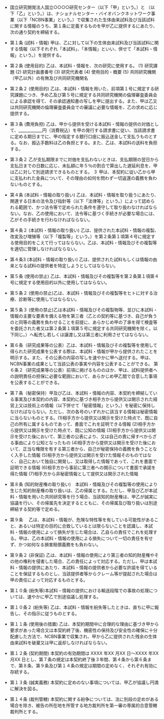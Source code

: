 * 国立研究開発法人国立○○○○研究センター（以下「甲」という。）と （以下「乙」という。）は、ナショナルセンター・バイオバンクネットワーク事業（以下「NCBN事業」という。）で収集された生体由来試料及び当該試料に関する情報のうち、第１条に定義するものを甲が乙に提供するにあたり、次の通り契約を締結する。

*  第１条 (試料・情報) 甲は、乙に対して以下の生体由来試料及び当該試料に関する情報（以下それぞれ「本試料」、「本情報」といい、併せて「本試料・情報」という。）を提供する。

*  第２条 (使用目的) 乙は、本試料・情報を、次の研究に使用する。 (1) 研究課題 (2) 研究計画書番号 (3) 研究代表者 (4) 使用目的・概要 (5) 共同研究機関（甲乙以外）の有無及び共同研究機関名
*  第２条２ (使用目的) 乙は、本試料・情報を用いた、前項第１号に規定する研究課題につき、予め乙及び第５号に規定する共同研究機関の倫理審査委員会による承認を得て、その承認通知書の写しを甲に提出する。また、甲は乙又は共同研究機関の倫理審査委員会での審議に必要な情報を、乙の求めに応じ提供する。

*   第３条 (費用負担) 乙は、甲から提供を受ける本試料・情報の提供の対価として、\_\_\_\_\_\_\_\_\_\_\_\_円（消費税込）を甲の発行する請求書に従い、当該請求書に定める期日までに、甲の指定する銀行口座に振込送金して支払うものとする。なお、振込手数料は乙の負担とする。また、乙は、本試料の送料を負担する。
*   第３条２ 乙が支払期限までに対価を支払わないときは、支払期限の翌日から支払日までの日数に応じ、未払額に年５％の割合で算出した遅延利息を、甲は乙に対して別途請求できるものとする。
    ３ 甲は、本契約に従い乙から甲に支払われた金員について、その理由の如何を問わず一切返還の義務を負わないものとする。

*   第４条 (本試料・情報の取り扱い) 乙は、本試料・情報を取り扱うにあたり、関連する日本の法令及び指針等（以下「法律等」という。）によって認められる範囲で、かつ法令等で定められた条件を遵守して取り扱わなければならない。なお、乙の使用において、法令等に基づく手続きが必要な場合には、乙がその手続きを行わなければならない。
*   第４条２ (本試料・情報の取り扱い) 乙は、提供された本試料・情報の複製、改変及び増殖等（以下「複製等」という。）を第２条第１項第４号に規定する使用目的をこえて行ってはならない。乙は、本試料・情報及びその複製等を適切に管理しなければならない。
*   第４条3 (本試料・情報の取り扱い) 乙は、提供された試料もしくは情報の由来となる試料の提供者を特定しようとしてはならない。

*   第５条 (使用の禁止) 乙は、本試料・情報及びその複製等を第２条第１項第４号に規定する使用目的以外に使用してはならない。
*   第５条２ (使用の禁止)乙は、本試料・情報及びその複製等をヒトに対する治療、診断等に使用してはならない。
*   第５条３ (使用の禁止)乙は本試料・情報及びその複製物等、並びに本試料・情報の主要な要素を備える物を第三者（乙との契約等に基づき、自己が負うのと同等の義務を負わせることを前提に、あらかじめ甲の了承を得て検査等を委託された者又は第２条第１項第５号に規定する共同研究機関を除く。以下同じ。）へ転売し若しくは譲渡し又は第三者に利用させてはならない。

*   第６条（研究成果等の公表）乙は、本試料・情報及びその複製等を使用して得られた研究成果を公表する際は、本試料・情報が甲から提供されたことを明示する。また、その公表の内容の写しを速やかに甲へ送付する。甲は、NCBN事業の成果として当該公表の事実や内容を公表することができる。
    第６条２（研究成果等の公表）前項に掲げるもののほか、甲は、試料提供者への説明責任の担保に必要な範囲において、あらかじめ甲乙間で合意した事項を公表することができる。

*   第７条（秘密保持）甲及び乙は、本試料・情報の内容、本契約を締結している事実及び本契約の内容、本契約に基づき相手方から提供又は開示された経営上又は技術上の情報（以下併せて「秘密情報」という。）を秘密に保持しなければならない。ただし、次の各号のいずれかに該当する情報は秘密情報に当らないものとする。(1)相手方から提供又は開示を受けた時点で、既に自己の所有に属するものであって、書面でこれを証明できる情報 (2)相手方から提供又は開示を受けた時点で、既に公知の情報 (3)相手方から提供又は開示を受けた後において、第三者の公表により、又は自己の責に帰すべからざる事由により公知となったもの (4)相手方から提供又は開示を受けた後において、正当な権限を有する第三者から、自己が秘密保持の義務を負うことなく入手した情報 (5)相手方から提供又は開示を受けた情報そのものではなく、自己において独自に開発し、又は取得した情報であって、これを書面で証明できる情報 (6)相手方から事前に第三者への開示について書面で承諾を得た情報 (7)相手方から非秘密情報として提供又は開示された情報

*   第８条 (知的財産権の取り扱い)　本試料・情報及びその複製等の使用により生じた知的財産権の取り扱いは、乙の帰属とする。ただし、甲及び乙が本試料・情報を用いた共同研究等を行う場合、当該知的財産権は、甲乙が誠実に協議を行い、その帰属先を決定するとともに、その帰属及び取り扱いは別途締結する契約等で定める。

*   第９条 　乙は、本試料・情報が、危険な特性等を有している可能性があること、あるいは特定の目的に合致しているとは限らないことを認識し、本試料・情報の使用によって損失が生じた場合は、乙自らの責任でこれを処理する。甲は、乙の本試料・情報の使用による損失について一切の責任を有せず、かつ如何なる損害賠償義務をも負わない。
*   第９条２ (非保証) 乙は、本試料・情報の使用により第三者の知的財産権やその他の権利を侵害した場合、乙の責任によって対応する。ただし、甲は本試料・情報の提供にあたり、本試料・情報の提供者から必要な許諾を得ていることを保証するものとし、当該提供者等からクレーム等が提起された場合は甲の責任によって対応するものとする。

*   第１０条 (紛失等)本試料・情報の提供における輸送段階での事故の処理については、速やかに甲乙で別途協議し処理する。
*   第１０条２ (紛失等) 乙は、本試料・情報を紛失等したときは、直ちに甲に報告し、その指示に従うものとする。

*   第１１条 (使用後の措置) 乙は、本契約期間中に合理的な理由に基づき甲から要求があった場合又は本契約終了後、機密性の保持及び安全性の確保に十分配慮した方法で、NCBN事業で収集され、甲から乙に提供された残余の生体由来試料を破棄又は甲に返却しなければならない。

*   第１２条 (契約期間) 本契約の有効期間は XXXX 年XX 月XX 日～XXXX 年XX 月XX 日とし、第７条の規定は本契約終了後３年間、第４条から第６条まで、第８条、第９条及び第１４条の規定は期間の定めなく、それぞれ有効に存続する。

*   第１３条 (誠実義務) 本契約に定めのない事項については、甲乙が協議し円満に解決を図る。

*   第１４条 (裁判管轄) 本契約に関する紛争については、法に別段の定めがある場合を除き、被告の所在地を所管する地方裁判所を第一審の専属的合意管轄裁判所とする。